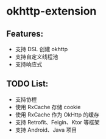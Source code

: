 # okhttp-extension

## Features:

* 支持 DSL 创建 okhttp
* 支持自定义线程池
* 支持响应式

## TODO List:

* 支持协程
* 使用 RxCache 存储 cookie
* 使用 RxCache 作为 OkHttp 的缓存
* 支持 Retrofit、Feigin、Ktor 等框架
* 支持 Android、Java 项目
